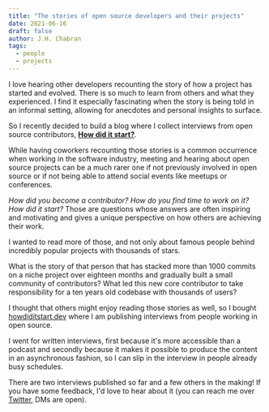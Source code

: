 ```yaml
---
title: "The stories of open source developers and their projects"
date: 2021-06-16
draft: false
author: J.H. Chabran
tags:
  - people
  - projects
---
```


I love hearing other developers recounting the story of how a project has started and evolved. There is so
much to learn from others and what they experienced. I find it especially fascinating when the story is being told in an informal
setting, allowing for anecdotes and personal insights to surface.

So I recently decided to build a blog where I collect interviews from open source contributors, **[How did it start?](https://howdiditstart.dev)**.

While having coworkers recounting those stories is a common occurrence when working in the software industry, meeting and hearing
about open source projects can be a much rarer one if not previously involved in open source or if not being
able to attend social events like meetups or conferences.

_How did you become a contributor? How do you find time to work on it? How did it start?_ Those are questions whose answers
are often inspiring and motivating and gives a unique perspective on how others are achieving their work.

I wanted to read more of those, and not only about famous people behind incredibly popular projects with thousands of stars.

What is the story of that person that has stacked more than 1000 commits on a niche project over eighteen months and gradually built a small
community of contributors? What led this new core contributor to take responsibility for a ten years old codebase
with thousands of users?

I thought that others might enjoy reading those stories as well, so I bought [howdiditstart.dev](https://howdiditstart.dev) where I am
publishing interviews from people working in open source.

I went for written interviews, first because it's more accessible than a podcast and secondly because it makes it possible to produce
the content in an asynchronous fashion, so I can slip in the interview in people already busy schedules.

There are two interviews published so far and a few others in the making! If you have some feedback, I'd love to hear about it (you can reach me over [Twitter](https://twitter.com/jhchabran), DMs are open).
